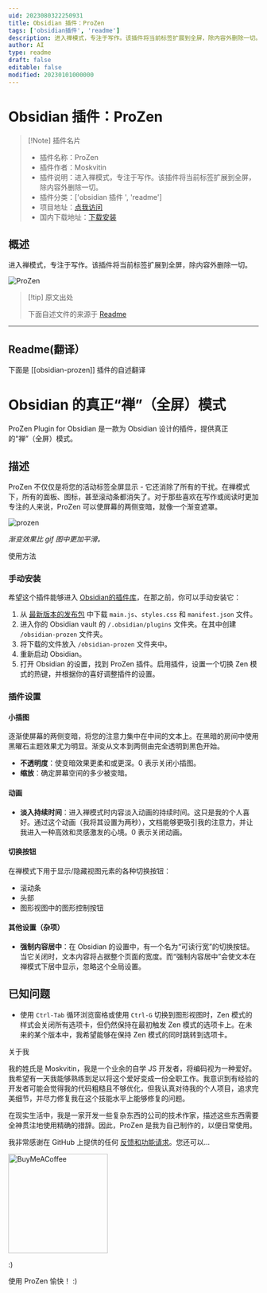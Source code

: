 ```yaml
---
uid: 2023080322250931
title: Obsidian 插件：ProZen
tags: ['obsidian插件', 'readme']
description: 进入禅模式，专注于写作。该插件将当前标签扩展到全屏，除内容外删除一切。
author: AI
type: readme
draft: false
editable: false
modified: 20230101000000
---
```


# Obsidian 插件：ProZen

> [!Note] 插件名片
> - 插件名称：ProZen
> - 插件作者：Moskvitin
> - 插件说明：进入禅模式，专注于写作。该插件将当前标签扩展到全屏，除内容外删除一切。
> - 插件分类：['obsidian 插件 ', 'readme']
> - 项目地址：[点我访问](https://github.com/cmoskvitin/obsidian-prozen)
> - 国内下载地址：[下载安装](https://pkmer.cn/products/plugin/pluginMarket/?obsidian-prozen)

## 概述

进入禅模式，专注于写作。该插件将当前标签扩展到全屏，除内容外删除一切。

![ProZen](https://cdn.pkmer.cn/covers/obsidian-prozen_new.gif!pkmer)

> [!tip] 原文出处
>
>下面自述文件的来源于 [Readme](https://ghproxy.net/https://raw.githubusercontent.com/cmoskvitin/obsidian-prozen/master/README.md)
>

---

## Readme(翻译）

下面是 [[obsidian-prozen]] 插件的自述翻译

# Obsidian 的真正“禅”（全屏）模式

ProZen Plugin for Obsidian 是一款为 Obsidian 设计的插件，提供真正的“禅”（全屏）模式。

## 描述

ProZen 不仅仅是将您的活动标签全屏显示 - 它还消除了所有的干扰。在禅模式下，所有的面板、图标，甚至滚动条都消失了。对于那些喜欢在写作或阅读时更加专注的人来说，ProZen 可以使屏幕的两侧变暗，就像一个渐变遮罩。

![prozen](https://user-images.githubusercontent.com/69085343/203395343-b1b35200-662d-48f3-b400-3a99fccce915.gif)

*渐变效果比 gif 图中更加平滑。*

使用方法

### 手动安装

希望这个插件能够进入 [Obsidian的插件库](https://obsidian.md/plugins)，在那之前，你可以手动安装它：

1. 从 [最新版本的发布包](https://github.com/cmoskvitin/obsidian-prozen/releases) 中下载 `main.js`、`styles.css` 和 `manifest.json` 文件。
2. 进入你的 Obsidian vault 的 `/.obsidian/plugins` 文件夹。在其中创建 `/obsidian-prozen` 文件夹。
3. 将下载的文件放入 `/obsidian-prozen` 文件夹中。
4. 重新启动 Obsidian。
5. 打开 Obsidian 的设置，找到 ProZen 插件。启用插件，设置一个切换 Zen 模式的热键，并根据你的喜好调整插件的设置。

### 插件设置

#### 小插图

逐渐使屏幕的两侧变暗，将您的注意力集中在中间的文本上。在黑暗的房间中使用黑曜石主题效果尤为明显。渐变从文本到两侧由完全透明到黑色开始。

- **不透明度**：使变暗效果更柔和或更深。0 表示关闭小插图。
- **缩放**：确定屏幕空间的多少被变暗。

#### 动画

- **淡入持续时间**：进入禅模式时内容淡入动画的持续时间。这只是我的个人喜好。通过这个动画（我将其设置为两秒），文档能够更吸引我的注意力，并让我进入一种高效和灵感激发的心境。0 表示关闭动画。

#### 切换按钮

在禅模式下用于显示/隐藏视图元素的各种切换按钮：

- 滚动条
- 头部
- 图形视图中的图形控制按钮

#### 其他设置（杂项）

- **强制内容居中**：在 Obsidian 的设置中，有一个名为“可读行宽”的切换按钮。当它关闭时，文本内容将占据整个页面的宽度。而“强制内容居中”会使文本在禅模式下居中显示，忽略这个全局设置。

## 已知问题

- 使用 `Ctrl-Tab` 循环浏览窗格或使用 `Ctrl-G` 切换到图形视图时，Zen 模式的样式会关闭所有选项卡，但仍然保持在最初触发 Zen 模式的选项卡上。在未来的某个版本中，我希望能够在保持 Zen 模式的同时跳转到选项卡。

关于我

我的姓氏是 Moskvitin，我是一个业余的自学 JS 开发者，将编码视为一种爱好。我希望有一天我能够熟练到足以将这个爱好变成一份全职工作。我意识到有经验的开发者可能会觉得我的代码粗糙且不够优化，但我认真对待我的个人项目，追求完美细节，并尽力修复我在这个技能水平上能够修复的问题。

在现实生活中，我是一家开发一些复杂东西的公司的技术作家，描述这些东西需要全神贯注地使用精确的措辞。因此，ProZen 是我为自己制作的，以便日常使用。

我非常感谢在 GitHub 上提供的任何 [反馈和功能请求](https://github.com/cmoskvitin/obsidian-prozen/discussions)。您还可以...

[<img src="https://img.buymeacoffee.com/button-api/?text=请我喝咖啡&emoji=&slug=moskvitin&button_colour=FF5F5F&font_colour=ffffff&font_family=Cookie&outline_colour=000000&coffee_colour=FFDD00" alt="BuyMeACoffee" width="200">](https://www.buymeacoffee.com/moskvitin)

:)

使用 ProZen 愉快！ :)
